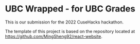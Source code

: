 # UBC Wrapped - for UBC Grades

This is our submission for the 2022 CuseHacks hackathon.

The template of this project is based on the repository located at https://github.com/MingSheng92/react-website.


